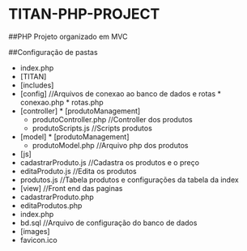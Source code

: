 # TITAN-PHP-PROJECT

##PHP
Projeto organizado em MVC

##Configuração de pastas
<!--ts-->

 * index.php
 * [TITAN]
  * [includes]
   * [config]
//Arquivos de conexao ao banco de dados e rotas
    * conexao.php
    * rotas.php
   * [controller]
    * [produtoManagement]
     * produtoController.php
     //Controller dos produtos
     * produtoScripts.js
     //Scripts produtos
   * [model]
    * [produtoManagement]
     * produtoModel.php
     //Arquivo php dos produtos
  * [js]
   * cadastrarProduto.js
   //Cadastra os produtos e o preço
   * editaProduto.js
   //Edita os produtos
   * produtos.js
   //Tabela produtos e configurações da tabela da index
  * [view]
  //Front end das paginas
   * cadastrarProduto.php
   * editaProdutos.php
   * index.php
  * bd.sql
  //Arquivo de configuração do banco de dados
 * [images]
  * favicon.ico
<!--te-->
